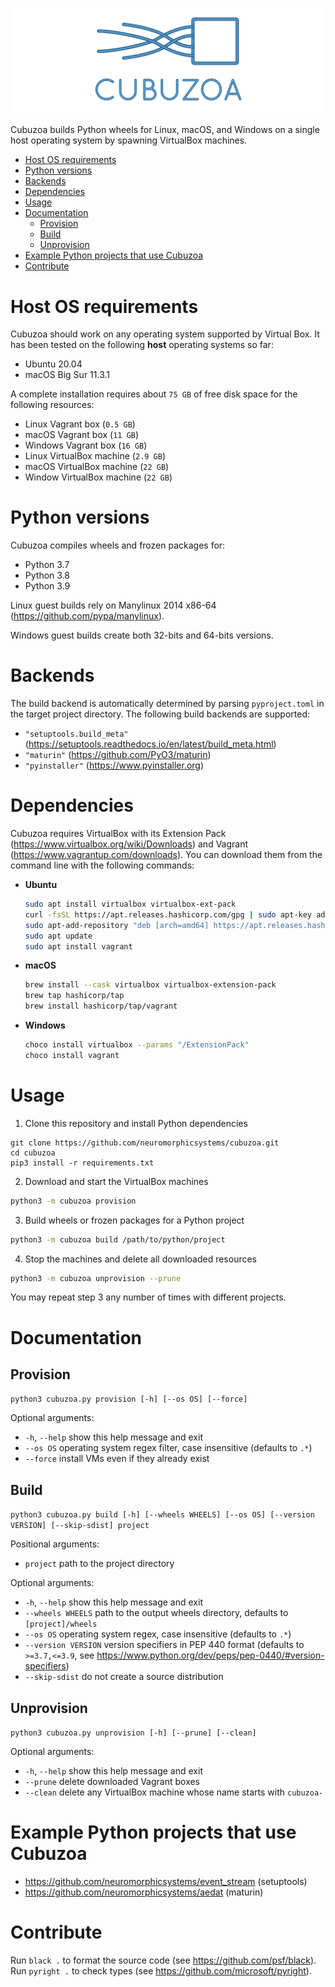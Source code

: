 ![banner](banner.png)

Cubuzoa builds Python wheels for Linux, macOS, and Windows on a single host operating system by spawning VirtualBox machines.

- [Host OS requirements](#host-os-requirements)
- [Python versions](#python-versions)
- [Backends](#backends)
- [Dependencies](#dependencies)
- [Usage](#usage)
- [Documentation](#documentation)
  - [Provision](#provision)
  - [Build](#build)
  - [Unprovision](#unprovision)
- [Example Python projects that use Cubuzoa](#example-python-projects-that-use-cubuzoa)
- [Contribute](#contribute)

# Host OS requirements

Cubuzoa should work on any operating system supported by Virtual Box. It has been tested on the following **host** operating systems so far:

-   Ubuntu 20.04
-   macOS Big Sur 11.3.1

A complete installation requires about `75 GB` of free disk space for the following resources:

-   Linux Vagrant box (`0.5 GB`)
-   macOS Vagrant box (`11 GB`)
-   Windows Vagrant box (`16 GB`)
-   Linux VirtualBox machine (`2.9 GB`)
-   macOS VirtualBox machine (`22 GB`)
-   Window VirtualBox machine (`22 GB`)

# Python versions

Cubuzoa compiles wheels and frozen packages for:
- Python 3.7
- Python 3.8
- Python 3.9

Linux guest builds rely on Manylinux 2014 x86-64 (https://github.com/pypa/manylinux).

Windows guest builds create both 32-bits and 64-bits versions.

# Backends

The build backend is automatically determined by parsing `pyproject.toml` in the target project directory. The following build backends are supported:

-   `"setuptools.build_meta"` (https://setuptools.readthedocs.io/en/latest/build_meta.html)
-   `"maturin"` (https://github.com/PyO3/maturin)
-   `"pyinstaller"` (https://www.pyinstaller.org)

# Dependencies

Cubuzoa requires VirtualBox with its Extension Pack (https://www.virtualbox.org/wiki/Downloads) and Vagrant (https://www.vagrantup.com/downloads). You can download them from the command line with the following commands:

-   **Ubuntu**
    ```sh
    sudo apt install virtualbox virtualbox-ext-pack
    curl -fsSL https://apt.releases.hashicorp.com/gpg | sudo apt-key add -
    sudo apt-add-repository "deb [arch=amd64] https://apt.releases.hashicorp.com $(lsb_release -cs) main"
    sudo apt update
    sudo apt install vagrant
    ```
-   **macOS**
    ```sh
    brew install --cask virtualbox virtualbox-extension-pack
    brew tap hashicorp/tap
    brew install hashicorp/tap/vagrant
    ```
-   **Windows**
    ```sh
    choco install virtualbox --params "/ExtensionPack"
    choco install vagrant
    ```

# Usage

1. Clone this repository and install Python dependencies

```
git clone https://github.com/neuromorphicsystems/cubuzoa.git
cd cubuzoa
pip3 install -r requirements.txt
```

2. Download and start the VirtualBox machines

```sh
python3 -m cubuzoa provision
```

3. Build wheels or frozen packages for a Python project

```sh
python3 -m cubuzoa build /path/to/python/project
```

4. Stop the machines and delete all downloaded resources

```sh
python3 -m cubuzoa unprovision --prune
```

You may repeat step 3 any number of times with different projects.

# Documentation

## Provision

`python3 cubuzoa.py provision [-h] [--os OS] [--force]`

Optional arguments:

-   `-h`, `--help` show this help message and exit
-   `--os OS` operating system regex filter, case insensitive (defaults to `.*`)
-   `--force` install VMs even if they already exist

## Build

`python3 cubuzoa.py build [-h] [--wheels WHEELS] [--os OS] [--version VERSION] [--skip-sdist] project`

Positional arguments:

-   `project` path to the project directory

Optional arguments:

-   `-h`, `--help` show this help message and exit
-   `--wheels WHEELS` path to the output wheels directory, defaults to `[project]/wheels`
-   `--os OS` operating system regex, case insensitive (defaults to `.*`)
-   `--version VERSION` version specifiers in PEP 440 format (defaults to `>=3.7,<=3.9`, see https://www.python.org/dev/peps/pep-0440/#version-specifiers)
-   `--skip-sdist` do not create a source distribution

## Unprovision

`python3 cubuzoa.py unprovision [-h] [--prune] [--clean]`

Optional arguments:

-   `-h`, `--help` show this help message and exit
-   `--prune` delete downloaded Vagrant boxes
-   `--clean` delete any VirtualBox machine whose name starts with `cubuzoa-`

# Example Python projects that use Cubuzoa

-   https://github.com/neuromorphicsystems/event_stream (setuptools)
-   https://github.com/neuromorphicsystems/aedat (maturin)

# Contribute

Run `black .` to format the source code (see https://github.com/psf/black).
Run `pyright .` to check types (see https://github.com/microsoft/pyright).
